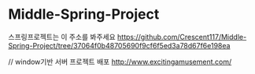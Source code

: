 # Middle-Spring-Project


스프링프로젝트는 이 주소를 봐주세요
https://github.com/Crescent117/Middle-Spring-Project/tree/37064f0b48705690f9cf6f5ed3a78d67f6e198ea

// window기반 서버 프로젝트 배포
http://www.excitingamusement.com/

